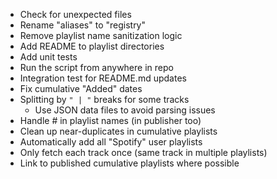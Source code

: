- Check for unexpected files
- Rename "aliases" to "registry"
- Remove playlist name sanitization logic
- Add README to playlist directories
- Add unit tests
- Run the script from anywhere in repo
- Integration test for README.md updates
- Fix cumulative "Added" dates
- Splitting by `" | "` breaks for some tracks
    - Use JSON data files to avoid parsing issues
- Handle #[]() in playlist names (in publisher too)
- Clean up near-duplicates in cumulative playlists
- Automatically add all "Spotify" user playlists
- Only fetch each track once (same track in multiple playlists)
- Link to published cumulative playlists where possible
